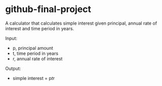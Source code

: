 # github-final-project

A calculator that calculates simple interest given principal, annual rate of interest and time period in years.


Input:
   * p, principal amount
   * t, time period in years
   * r, annual rate of interest


Output:
   * simple interest = p*t*r
